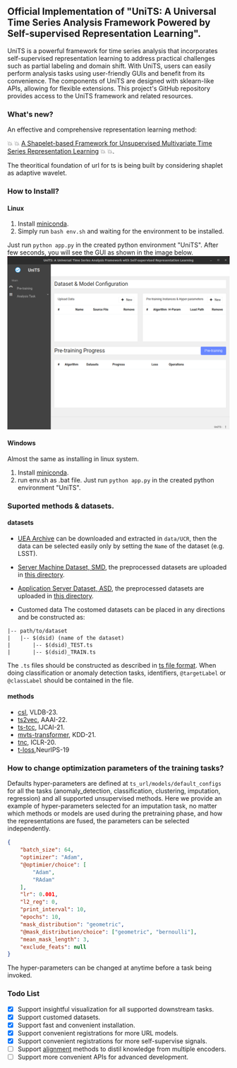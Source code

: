 ## Official Implementation of "UniTS: A Universal Time Series Analysis Framework Powered by Self-supervised Representation Learning".
UniTS is a powerful framework for time series analysis that incorporates self-supervised representation learning to address practical challenges such as partial labeling and domain shift. With UniTS, users can easily perform analysis tasks using user-friendly GUIs and benefit from its convenience. The components of UniTS are designed with sklearn-like APIs, allowing for flexible extensions. This project's GitHub repository provides access to the UniTS framework and related resources.

### What's new?
An effective and comprehensive representation learning method:

:boom: :boom: [A Shapelet-based Framework for Unsupervised Multivariate Time Series Representation Learning](https://www.vldb.org/pvldb/vol17/p386-wang.pdf) :boom: :boom:.

The theoritical foundation of url for ts is being built by considering shaplet as adaptive wavelet.

### How to Install?
#### Linux
1. Install [miniconda](https://docs.anaconda.com/anaconda/install/linux/).
2. Simply run `bash env.sh` and waiting for the environment to be installed.

Just run `python app.py` in the created python environment "UniTS". After few seconds, you will see the GUI as shown in the image below.
![Pre-training Model](./figures/Pre_training.png)

#### Windows
Almost the same as installing in linux system.
1. Install [miniconda](https://docs.anaconda.com/anaconda/install/linux/).
2. run env.sh as .bat file.
Just run `python app.py` in the created python environment "UniTS". 



### Suported methods & datasets.

#### datasets
* [UEA Archive](http://www.timeseriesclassification.com/) can be downloaded and extracted in `data/UCR`, then the data can be selected easily only by setting the `Name` of the dataset (e.g. LSST).
* [Server Machine
Dataset, SMD](https://dl.acm.org/doi/10.1145/3292500.3330672), the preprocessed datasets are uploaded in [this directory](data/InTerFusion).

* [Application Server Dataset, ASD](https://dl.acm.org/doi/10.1145/3447548.3467075), the preprocessed datasets are uploaded in [this directory](data/InTerFusion).

* Customed data
The costomed datasets can be placed in any directions and be constructed as:
```
|-- path/to/dataset
|   |-- $(dsid) (name of the dataset)
|       |-- $(dsid)_TEST.ts
|       |-- $(dsid)_TRAIN.ts
```
The `.ts` files should be constructed as described in [ts file format](https://www.sktime.net/en/stable/api_reference/file_specifications/ts.html).
When doing classification or anomaly detection tasks, identifiers, `@targetLabel` or `@classLabel` should be contained in the file.

#### methods

* [csl](https://arxiv.org/abs/2305.18888), VLDB-23.
* [ts2vec](https://arxiv.org/abs/1907.05321), AAAI-22.
* [ts-tcc](https://www.ijcai.org/proceedings/2021/0324.pdf), IJCAI-21.
* [mvts-transformer](https://arxiv.org/abs/2010.02803), KDD-21.
* [tnc](https://arxiv.org/abs/2106.00750), ICLR-20.
* [t-loss](https://papers.nips.cc/paper_files/paper/2019/file/53c6de78244e9f528eb3e1cda69699bb-Paper.pdf),NeurIPS-19

### How to change optimization parameters of the training tasks?

Defaults hyper-parameters are defined at `ts_url/models/default_configs` for all the tasks (anomaly_detection, classification, clustering, imputation, regression) and all supported unsupervised methods.
Here we provide an example of hyper-parameters selected for an imputation task, no matter which methods or models are used during the pretraining phase, and how the representations are fused, the parameters can be selected independently.
```json
{
    "batch_size": 64,
    "optimizer": "Adam",
    "@optimier/choice": [
        "Adam",
        "RAdam"
    ],
    "lr": 0.001,
    "l2_reg": 0,
    "print_interval": 10,
    "epochs": 10,
    "mask_distribution": "geometric",
    "@mask_distribution/choice": ["geometric", "bernoulli"],
    "mean_mask_length": 3,
    "exclude_feats": null
}
```
The hyper-parameters can be changed at anytime before a task being invoked.


### Todo List

- [x] Support insightful visualization for all supported downstream tasks.
- [x] Support customed datasets.
- [x] Support fast and convenient installation.
- [x] Support convenient registrations for more URL models.
- [x] Support convenient registrations for more self-supervise signals.
- [ ] Support [alignment](https://arxiv.org/abs/2312.05698) methods to distil knowledge from multiple encoders. 
- [ ] Support more convenient APIs for advanced development.
